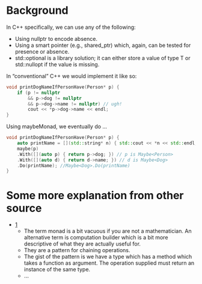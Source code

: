 # Background
In C++ specifically, we can use any of the following:
- Using nullptr to encode absence.
- Using a smart pointer (e.g., shared_ptr) which, again, can be tested for presence or absence.
- std::optional<T> is a library solution; it can either store a value of type T or std::nullopt if the value is missing.

In “conventional” C++ we would implement it like so:

```c++
void printDogNameIfPersonHave(Person* p) {
    if (p != nullptr
        && p->dog != nullptr
        && p->dog->name != nullptr) // ugh!
        cout << *p->dog->name << endl;
}
```

Using maybeMonad, we eventually do ...

```c++
void printDogNameIfPersonHave(Person* p) {
    auto printName = [](std::string* n) { std::cout << *n << std::endl; };
    maybe(p)
    .With([](auto p) { return p->dog; }) // p is Maybe<Person>
    .With([](auto d) { return d->name; }) // d is Maybe<Dog>
    .Do(printName); //Maybe<Dog>.Do(printName)
}
```

# Some more explanation from other source
- [1](https://stackoverflow.com/a/194207/4924135)
    * The term monad is a bit vacuous if you are not a mathematician. An alternative term is computation builder which is a bit more descriptive of what they are actually useful for.
    * They are a pattern for chaining operations.
    * The gist of the pattern is we have a type which has a method which takes a function as argument. The operation supplied must return an instance of the same type.
    * ...